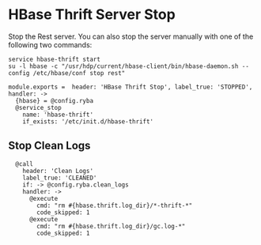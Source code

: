 
# HBase Thrift Server Stop

Stop the Rest server. You can also stop the server manually with one of
the following two commands:

```
service hbase-thrift start
su -l hbase -c "/usr/hdp/current/hbase-client/bin/hbase-daemon.sh --config /etc/hbase/conf stop rest"
```

    module.exports =  header: 'HBase Thrift Stop', label_true: 'STOPPED', handler: ->
      {hbase} = @config.ryba
      @service_stop
        name: 'hbase-thrift'
        if_exists: '/etc/init.d/hbase-thrift'

## Stop Clean Logs

      @call
        header: 'Clean Logs'
        label_true: 'CLEANED'
        if: -> @config.ryba.clean_logs
        handler: ->
          @execute
            cmd: "rm #{hbase.thrift.log_dir}/*-thrift-*"
            code_skipped: 1
          @execute
            cmd: "rm #{hbase.thrift.log_dir}/gc.log-*"
            code_skipped: 1
